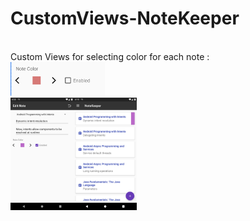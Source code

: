 # CustomViews-NoteKeeper
<br>
Custom Views for selecting color for each note :
<br>
<img alt="Ezatpanah CustomViews" src="screenshot/screenshor2.png" width="30%">
<br>
<img alt="Ezatpanah CustomViews" src="screenshot/Screenshot_1685974841.png" width="20%"><img alt="Ezatpanah CustomViews" src="screenshot/Screenshot_1685974757.png" width="20%">
